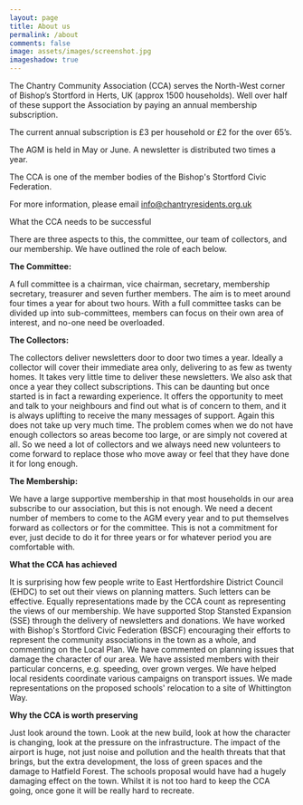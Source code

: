 ```yaml
---
layout: page
title: About us 
permalink: /about
comments: false
image: assets/images/screenshot.jpg
imageshadow: true
---
```


The Chantry Community Association (CCA) serves the North-West corner of Bishop’s Stortford in Herts, UK (approx 1500 households). Well over half of these support the Association by paying an annual membership subscription.

The current annual subscription is £3 per household or £2 for the over 65’s.

The AGM is held in May or June. A newsletter is distributed two times a year.

The CCA is one of the member bodies of the Bishop's Stortford Civic Federation.

For more information, please email info@chantryresidents.org.uk

What the CCA needs to be successful

There are three aspects to this, the committee, our team of collectors, and our membership. We have outlined the role of each below.

**The Committee:**

A full committee is a chairman, vice chairman, secretary, membership secretary, treasurer and seven further members. The aim is to meet around four times a year for about two hours. With a full committee tasks can be divided up into sub-committees, members can focus on their own area of interest, and no-one need be overloaded.  

**The Collectors:**

The collectors deliver newsletters door to door two times a year. Ideally a collector will cover their immediate area only, delivering to as few as twenty homes. It takes very little time to deliver these newsletters. We also ask that once a year they collect subscriptions. This can be daunting but once started is in fact a rewarding experience. It offers the opportunity to meet and talk to your neighbours and find out what is of concern to them, and it is always uplifting to receive the many messages of support. Again this does not take up very much time. The problem comes when we do not have enough collectors so areas become too large, or are simply not covered at all. So we need a lot of collectors and we always need new volunteers to come forward to replace those who move away or feel that they have done it for long enough. 

**The Membership:**

We have a large supportive membership in that most households in our area subscribe to our association, but this is not enough. We need a decent number of members to come to the AGM every year and to put themselves forward as collectors or for the committee. This is not a commitment for ever, just decide to do it for three years or for whatever period you are comfortable with.  

**What the CCA has achieved**

It is surprising how few people write to East Hertfordshire District Council (EHDC) to set out their views on planning matters. Such letters can be effective. Equally representations made by the CCA count as representing the views of our membership. We have supported Stop Stansted Expansion (SSE) through the delivery of newsletters and donations. We have worked with Bishop's Stortford Civic Federation (BSCF) encouraging their efforts to represent the community associations in the town as a whole, and commenting on the Local Plan. We have commented on planning issues that damage the character of our area. We have assisted members with their particular concerns, e.g. speeding, over grown verges. We have helped local residents coordinate various campaigns on transport issues. We made representations on the proposed schools' relocation to a site of Whittington Way.  

**Why the CCA is worth preserving** 

Just look around the town. Look at the new build, look at how the character is changing, look at the pressure on the infrastructure. The impact of the airport is huge, not just noise and pollution and the health threats that that brings, but the extra development, the loss of green spaces and the damage to Hatfield Forest. The schools proposal would have had a hugely damaging effect on the town. Whilst it is not too hard to keep the CCA going, once gone it will be really hard to recreate.
